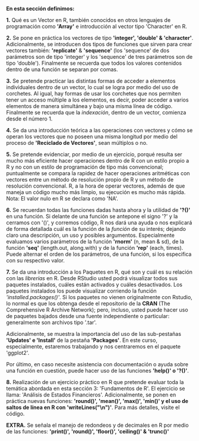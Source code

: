 **En esta sección definimos:**

**1.** Qué es un Vector en R, también conocidos en otros lenguajes de programación como **'Array'** 
e introducción al vector tipo 'Character' en R.

**2.** Se pone en práctica los vectores de tipo **'integer', 'double' & 'character'**. Adicionalmente,
se introducen dos tipos de funciones que sirven para crear vectores también: **'replicate'** & **'sequence'** 
(los 'sequence' de dos parámetros son de tipo 'integer' y los 'sequence' de tres parámetros son de tipo 'double'). 
Finalmente se recuerda que todos los valores contenidos dentro de una función se separan por comas. 

**3.** Se pretende practicar las distintas formas de acceder a elementos individuales dentro de un vector,
lo cual se logra por medio del uso de corchetes. Al igual, hay formas de usar los corchetes que nos permiten tener
un acceso múltiple a los elementos, es decir, poder acceder a varios elementos de manera simultánea y bajo una 
misma línea de código. Finalmente se recuerda que la *indexación*, dentro de un vector, comienza desde el número 1. 

**4.** Se da una introducción teórica a las operaciones con vectores y cómo se operan los vectores que no poseen
una misma longitud por medio del proceso de **'Reciclado de Vectores'**, sean múltiplos o no.

**5.** Se pretende evidenciar, por medio de un ejercicio, porqué resulta ser mucho más eficiente hacer operaciones 
dentro de R con un estilo propio a R y no con un estilo de programación de tipo más convencional; puntualmente se 
compara la rapidez de hacer operaciones aritméticas con vectores entre un método de resolución propio de R y un método de resolución convencional. R, a la hora de operar vectores, además de que maneja un código mucho más limpio, su ejecución es mucho más rápida. Nota: El valor nulo en R se declara como 'NA'.

**6.** Se recuerdan todas las funciones dadas hasta ahora y la utilidad de **'?()'** en una función. Si delante de una función 
se antepone el signo '?' y la cerramos con '()', y corremos código, R nos dará una ayuda o nos explicará de forma detallada cuál es la función de 
la _función_ de su interés; dejando claro una descripción, un uso y posibles argumentos. Especialmente evaluamos varios 
parámetros de la función **'rnorm'** (n, mean & sd), de la función **'seq'** (length.out, along.with) y de la función **'rep'** (each, times). 
Puede alternar el orden de los parámetros, de una función, si los especifica con su respectivo valor. 

**7.** Se da una introducción a los Paquetes en R, qué son y cuál es su relación con las *librerías* en R. Desde RStudio usted podrá visualizar todos sus paquetes instalados, cuáles están activados y cuáles desactivados. Los paquetes instalados los puede visualizar corriendo la función *'installed.packages()'*. Si los paquetes no vienen originalmente con Rstudio, lo normal es que los obtenga desde el repositorio de la **CRAN** (The Comprehensive R Archive Network); pero, incluso, usted puede hacer uso de paquetes bajados desde una fuente independiente o particular: generalmente son archivos tipo '.tar'.

Adicionalmente, se muestra la importancia del uso de las sub-pestañas **'Updates' e 'Install'** de la pestaña **'Packages'**. En este curso, especialmente, estaremos trabajando y nos centraremos en el paquete 'ggplot2'. 

Por último, en caso necesite asistencia con documentación o ayuda sobre una función en cuestión, puede hacer uso de las funciones **'help()' o '?()'**.

**8.** Realización de un ejercicio práctico en R que pretende evaluar toda la temática abordada en esta sección 3: 'Fundamentos de R'. El ejercicio se llama: 'Análisis de Estados Financieros'. Adicionalmente, se ponen en práctica nuevas funciones: **'round()', 'mean()', 'max()', 'min()' y el uso de saltos de línea en R con 'writeLines("\n")'**. Para más detalles, visite el código.

**EXTRA.** Se señala el manejo de redondeos y de decimales en R por medio de las funciones: **'print()', 'round()', 'floor()', 'ceiling()' & 'trunc()'**
